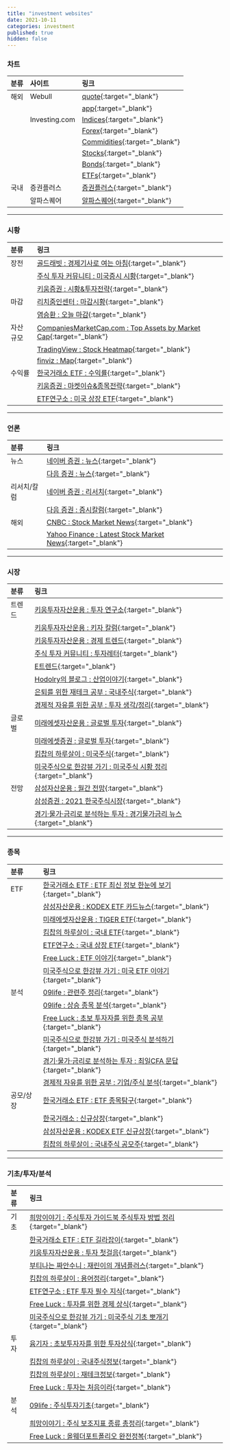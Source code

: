 ```yaml
---
title: "investment websites"
date: 2021-10-11
categories: investment
published: true
hidden: false
---
```


### 차트

| 분류     | 사이트 | 링크                            |
| :-      | :-   | :-                             |
| 해외 | Webull | [quote](https://www.webull.com/quote){:target="\_blank"} |
|     |        | [app](https://app.webull.com/stocks){:target="\_blank"} |
|     | Investing.com | [Indices](https://m.investing.com/indices/){:target="\_blank"} |
|     |               | [Forex](https://m.investing.com/currencies/){:target="\_blank"} |
|     |               | [Commidities](https://m.investing.com/commodities/){:target="\_blank"} |
|     |               | [Stocks](https://m.investing.com/equities/){:target="\_blank"} |
|     |               | [Bonds](https://m.investing.com/rates-bonds/){:target="\_blank"} |
|     |               | [ETFs](https://m.investing.com/etfs/){:target="\_blank"} |
| 국내 | 증권플러스 | [증권플러스](https://stockplus.com/m){:target="\_blank"} |
|     | 알파스퀘어 | [알파스퀘어](https://alphasquare.co.kr/){:target="\_blank"} |

***

### 시황

| 분류     | 링크                               |
| :-      | :-                                |
| 장전     | [골드래빗 : 경제기사로 여는 아침](https://brunch.co.kr/magazine/sinmorning){:target="\_blank"} |
|         | [주식 투자 커뮤니티 : 미국증시 시황](https://usstockinfo.tistory.com/m/category/%EB%AF%B8%EA%B5%AD%EC%A6%9D%EC%8B%9C%20%EC%8B%9C%ED%99%A9){:target="\_blank"} |
|         | [키움증권 : 시황&투자전략](https://m.post.naver.com/my/series/detail.naver?seriesNo=526982&memberNo=30473277){:target="\_blank"} |
| 마감     | [리치줌인센터 : 마감시황](https://brunch.co.kr/@a43bc8f3787943b#articles){:target="\_blank"} |
|         | [염승환 : 오늘 마감](https://brunch.co.kr/@6a5b8881f191434#articles){:target="\_blank"} |
| 자산 규모 | [CompaniesMarketCap.com : Top Assets by Market Cap](https://companiesmarketcap.com/assets-by-market-cap/){:target="\_blank"} |
|         | [TradingView : Stock Heatmap](https://www.tradingview.com/heatmap/stock/){:target="\_blank"} |
|         | [finviz : Map](https://finviz.com/map.ashx){:target="\_blank"} |
| 수익률    | [한국거래소 ETF : 수익률](https://m.post.naver.com/my/series/detail.naver?seriesNo=212549&memberNo=32787516){:target="\_blank"} |
|          | [키움증권 : 마켓이슈&종목전략](https://m.post.naver.com/my/series/detail.naver?seriesNo=193543&memberNo=30473277){:target="\_blank"} |
|          | [ETF연구소 : 미국 상장 ETF](https://m.blog.naver.com/just_do_etf?categoryNo=16){:target="\_blank"} |

***

### 언론

| 분류      | 링크                               |
| :-       | :-                                |
| 뉴스      | [네이버 증권 : 뉴스](https://m.stock.naver.com/index.html#/news/mainnews){:target="\_blank"} |
|          | [다음 증권 : 뉴스](https://m.finance.daum.net/news){:target="\_blank"} |
| 리서치/칼럼 | [네이버 증권 : 리서치](https://m.stock.naver.com/index.html#/research/invest){:target="\_blank"} |
|           | [다음 증권 : 증시칼럼](https://m.finance.daum.net/investment/stock_market){:target="\_blank"} |
| 해외       | [CNBC : Stock Market News](https://www.cnbc.com/stocks/){:target="\_blank"} |
|           | [Yahoo Finance : Latest Stock Market News](https://finance.yahoo.com/topic/stock-market-news){:target="\_blank"} |

***

### 시장

| 분류      | 링크                               |
| :-       | :-                                |
| 트렌드     | [키움투자자산운용 : 투자 연구소](https://m.blog.naver.com/PostList.naver?blogId=kiwoomammkt&categoryNo=6){:target="\_blank"} |
|           | [키움투자자산운용 : 키자 칼럼](https://m.blog.naver.com/PostList.naver?blogId=kiwoomammkt&categoryNo=7){:target="\_blank"} |
|           | [키움투자자산운용 : 경제 트렌드](https://m.blog.naver.com/PostList.naver?blogId=kiwoomammkt&categoryNo=8){:target="\_blank"} |
|           | [주식 투자 커뮤니티 : 투자레터](https://usstockinfo.tistory.com/m/category/%ED%88%AC%EC%9E%90%EB%A0%88%ED%84%B0){:target="\_blank"} |
|           | [E트렌드](https://brunch.co.kr/@e2c67f679a52441#articles){:target="\_blank"} |
|           | [Hodolry의 블로그 : 산업이야기](https://m.blog.naver.com/hodolry?categoryNo=105){:target="\_blank"} |
|           | [은퇴를 위한 재테크 공부 : 국내주식](https://m.blog.naver.com/ajuksaek?categoryNo=79){:target="\_blank"} |
|           | [경제적 자유를 위한 공부 : 투자 생각/정리](https://m.blog.naver.com/djgkrrl1234?categoryNo=43){:target="\_blank"} |
| 글로벌      | [미래에셋자산운용 : 글로벌 투자](https://m.blog.naver.com/m_invest?categoryNo=47){:target="\_blank"} |
|            | [미래에셋증권 : 글로벌 투자](https://m.post.naver.com/my/series/detail.naver?seriesNo=230018&memberNo=5010025){:target="\_blank"} |
|            | [킴찹의 하루살이 : 미국주식](https://m.blog.naver.com/ssibar1188?categoryNo=38){:target="\_blank"} |
|            | [미국주식으로 한강뷰 가기 : 미국주식 시황 정리](https://m.blog.naver.com/tete2002?categoryNo=32){:target="\_blank"} |
| 전망        | [삼성자산운용 : 월간 전망](https://m.post.naver.com/my/series/detail.naver?seriesNo=300396&memberNo=3955693){:target="\_blank"} |
|            | [삼성증권 : 2021 한국주식시장](https://m.post.naver.com/my/series/detail.naver?seriesNo=633668&memberNo=1553580){:target="\_blank"} |
|            | [경기·물가·금리로 분석하는 투자 : 경기물가금리 뉴스](https://m.blog.naver.com/choicfa?categoryNo=6){:target="\_blank"} |

***

### 종목

| 분류      | 링크                               |
| :-       | :-                                |
| ETF      | [한국거래소 ETF : ETF 최신 정보 한눈에 보기](https://m.post.naver.com/my/series/detail.naver?seriesNo=242027&memberNo=32787516){:target="\_blank"} |
|          | [삼성자산운용 : KODEX ETF 카드뉴스](https://m.blog.naver.com/kodex_r2?categoryNo=1){:target="\_blank"} |
|          | [미래에셋자산운용 : TIGER ETF](https://m.blog.naver.com/m_invest?categoryNo=42){:target="\_blank"} |
|          | [킴찹의 하루살이 : 국내 ETF](https://m.blog.naver.com/ssibar1188?categoryNo=45){:target="\_blank"} |
|          | [ETF연구소 : 국내 상장 ETF](https://m.blog.naver.com/just_do_etf?categoryNo=19){:target="\_blank"} |
|          | [Free Luck : ETF 이야기](https://free00life.tistory.com/m/category/%EC%9E%90%EB%B3%B8%EC%A3%BC%EC%9D%98%20%EB%B0%94%EB%9D%BC%EB%B3%B4%EA%B8%B0/ETF%20%EC%9D%B4%EC%95%BC%EA%B8%B0){:target="\_blank"} |
|          | [미국주식으로 한강뷰 가기 : 미국 ETF 이야기](https://m.blog.naver.com/tete2002?categoryNo=27){:target="\_blank"} |
| 분석      | [09life : 관련주 정리](https://09life.tistory.com/m/category/%EC%9E%AC%ED%85%8C%ED%81%AC/%EA%B4%80%EB%A0%A8%EC%A3%BC%20%EC%A0%95%EB%A6%AC){:target="\_blank"} |
|          | [09life : 상승 종목 분석](https://09life.tistory.com/m/category/%EC%9E%AC%ED%85%8C%ED%81%AC/%EC%83%81%EC%8A%B9%20%EC%A2%85%EB%AA%A9%20%EB%B6%84%EC%84%9D){:target="\_blank"} |
|          | [Free Luck : 초보 투자자를 위한 종목 공부](https://free00life.tistory.com/m/category/%EC%9E%90%EB%B3%B8%EC%A3%BC%EC%9D%98%20%EB%B0%94%EB%9D%BC%EB%B3%B4%EA%B8%B0/%EC%B4%88%EB%B3%B4%20%ED%88%AC%EC%9E%90%EC%9E%90%EB%A5%BC%20%EC%9C%84%ED%95%9C%20%EC%A2%85%EB%AA%A9%20%EA%B3%B5%EB%B6%80){:target="\_blank"} |
|          | [미국주식으로 한강뷰 가기 : 미국주식 분석하기](https://m.blog.naver.com/tete2002?categoryNo=30){:target="\_blank"} |
|          | [경기·물가·금리로 분석하는 투자 : 최일CFA 문답](https://m.blog.naver.com/choicfa?categoryNo=10){:target="\_blank"} |
|          | [경제적 자유를 위한 공부 : 기업/주식 분석](https://m.blog.naver.com/djgkrrl1234?categoryNo=27){:target="\_blank"} |
| 공모/상장  | [한국거래소 ETF : ETF 종목탐구](https://m.post.naver.com/my/series/detail.naver?seriesNo=574436&memberNo=32787516){:target="\_blank"} |
|          | [한국거래소 : 신규상장](https://m.blog.naver.com/PostList.naver?blogId=happy_krx&categoryNo=104){:target="\_blank"} |
|          | [삼성자산운용 : KODEX ETF 신규상장](https://m.blog.naver.com/kodex_r2?categoryNo=6){:target="\_blank"} |
|          | [킴찹의 하루살이 : 국내주식 공모주](https://m.blog.naver.com/ssibar1188?categoryNo=43){:target="\_blank"} |

***

### 기초/투자/분석

| 분류      | 링크                               |
| :-       | :-                                |
| 기초      | [희망이야기 : 주식투자 가이드북 주식투자 방법 정리](https://layhope.tistory.com/212){:target="\_blank"} |
|          | [한국거래소 ETF : ETF 길라잡이](https://m.post.naver.com/my/series/detail.naver?seriesNo=223580&memberNo=32787516){:target="\_blank"} |
|          | [키움투자자산운용 : 투자 첫걸음](https://m.blog.naver.com/PostList.naver?blogId=kiwoomammkt&categoryNo=1){:target="\_blank"} |
|          | [부티나는 짜안수니 : 재린이의 개념플러스](https://m.blog.naver.com/yolohayo?categoryNo=1){:target="\_blank"} |
|          | [킴찹의 하루살이 : 용어정리](https://m.blog.naver.com/ssibar1188?categoryNo=33){:target="\_blank"} |
|          | [ETF연구소 : ETF 투자 필수 지식](https://m.blog.naver.com/just_do_etf?categoryNo=6){:target="\_blank"} |
|          | [Free Luck : 투자를 위한 경제 상식](https://free00life.tistory.com/m/category/%EC%9E%90%EB%B3%B8%EC%A3%BC%EC%9D%98%20%EB%B0%94%EB%9D%BC%EB%B3%B4%EA%B8%B0/%ED%88%AC%EC%9E%90%EB%A5%BC%20%EC%9C%84%ED%95%9C%20%EA%B2%BD%EC%A0%9C%20%EC%83%81%EC%8B%9D){:target="\_blank"} |
|          | [미국주식으로 한강뷰 가기 : 미국주식 기초 뽀개기](https://m.blog.naver.com/tete2002?categoryNo=22){:target="\_blank"} |
| 투자      | [윰기자 : 초보투자자를 위한 투자상식](https://brunch.co.kr/magazine/invest-ucast){:target="\_blank"} |
|          | [킴찹의 하루살이 : 국내주식정보](https://m.blog.naver.com/ssibar1188?categoryNo=44){:target="\_blank"} |
|          | [킴찹의 하루살이 : 재테크정보](https://m.blog.naver.com/ssibar1188?categoryNo=34){:target="\_blank"} |
|          | [Free Luck : 투자는 처음이라](https://free00life.tistory.com/m/category/%EC%9E%90%EB%B3%B8%EC%A3%BC%EC%9D%98%20%EB%B0%94%EB%9D%BC%EB%B3%B4%EA%B8%B0/%ED%88%AC%EC%9E%90%EB%8A%94%20%EC%B2%98%EC%9D%8C%EC%9D%B4%EB%9D%BC){:target="\_blank"} |
| 분석      | [09life : 주식투자기초](https://09life.tistory.com/m/category/%EC%9E%AC%ED%85%8C%ED%81%AC/%EC%A3%BC%EC%8B%9D%ED%88%AC%EC%9E%90%EA%B8%B0%EC%B4%88){:target="\_blank"} |
|          | [희망이야기 : 주식 보조지표 종류 총정리](https://layhope.tistory.com/380){:target="\_blank"} |
|          | [Free Luck : 올웨더포트폴리오 완전정복](https://free00life.tistory.com/m/category/%EC%9E%90%EB%B3%B8%EC%A3%BC%EC%9D%98%20%EB%B0%94%EB%9D%BC%EB%B3%B4%EA%B8%B0/%EC%98%AC%EC%9B%A8%EB%8D%94%ED%8F%AC%ED%8A%B8%ED%8F%B4%EB%A6%AC%EC%98%A4%20%EC%99%84%EC%A0%84%EC%A0%95%EB%B3%B5){:target="\_blank"} |
